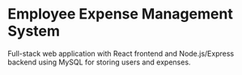 # Employee Expense Management System

Full-stack web application with React frontend and Node.js/Express backend using MySQL for storing users and expenses.
